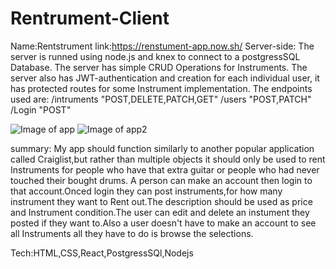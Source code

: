 # Rentrument-Client
Name:Rentstrument
link:https://renstument-app.now.sh/
Server-side:
The server is runned using node.js and knex to connect to a postgressSQL Database.
The server has simple CRUD Operations for Instruments.
The server also has JWT-authentication and creation for each individual user,
it has protected routes for some Instrument implementation.
The endpoints used are:
/intruments "POST,DELETE,PATCH,GET"
/users "POST,PATCH"
/Login "POST"

![Image of app](https://drive.google.com/file/d/19je9iMu2WdfnWNhY6ymWMr1WZ1kjaVlq/view)
![Image of app2](https://drive.google.com/file/d/1uGNI4OzFQqtY7y7A0EA4_M_mNoCGYftc/view)

summary:
My app should function similarly to another popular application called Craiglist,but rather than multiple objects it should only be used to rent Instruments for people who have that extra guitar or  people who had never touched their bought drums. 
A person can make an account then login to that account.Onced login they can post instruments,for how many instrument they want to Rent out.The description should be used as price and Instrument condition.The user can edit and delete an instument they posted if they want to.Also a user doesn't have to make an account to see all Instruments all they have to do is browse the selections.

Tech:HTML,CSS,React,PostgressSQl,Nodejs

